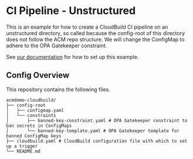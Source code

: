 # CI Pipeline - Unstructured

This is an example for how to create a CloudBuild CI pipeline on an unstructured directory, so called because the config-root of this directory does not follow the ACM repo structure.
We will change the ConfigMap to adhere to the OPA Gatekeeper constraint.

See [our documentation](https://cloud.google.com/anthos-config-management/docs/how-to/policy-agent-ci-pipeline) for how to set up this example.

## Config Overview

This repository contains the following files.

```console
acmdemo-cloudbuild/
├── config-root
│   ├── configmap.yaml
│   └── constraints
│       ├── banned-key-constraint.yaml # OPA Gatekeeper constraint to ban secrets in ConfigMaps
│       └── banned-key-template.yaml # OPA Gatekeeper template for banned ConfigMap keys
├── cloudbuild.yaml # CloudBuild configuration file with which to set up a trigger
└── README.md
```